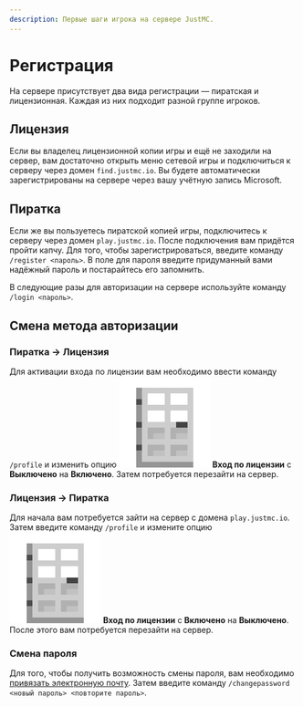 ```yaml
---
description: Первые шаги игрока на сервере JustMC.
---
```


# Регистрация

На сервере присутствует два вида регистрации — пиратская и лицензионная. Каждая из них подходит разной группе игроков.

## Лицензия

Если вы владелец лицензионной копии игры и ещё не заходили на сервер, вам достаточно открыть меню сетевой игры и подключиться к серверу через домен `find.justmc.io`. Вы будете автоматически зарегистрированы на сервере через вашу учётную запись Microsoft.

## Пиратка

Если же вы пользуетесь пиратской копией игры, подключитесь к серверу через домен `play.justmc.io`. После подключения вам придётся пройти капчу. Для того, чтобы зарегистрироваться, введите команду `/register <пароль>`. В поле для пароля введите придуманный вами надёжный пароль и постарайтесь его запомнить.

В следующие разы для авторизации на сервере используйте команду `/login <пароль>`.

## Смена метода авторизации

### Пиратка → Лицензия

Для активации входа по лицензии вам необходимо ввести команду `/profile` и изменить опцию <img src="../.gitbook/assets/iron_door.png" alt="" data-size="line"> **Вход по лицензии** с **Выключено** на **Включено**. Затем потребуется перезайти на сервер.

### Лицензия → Пиратка

Для начала вам потребуется зайти на сервер с домена `play.justmc.io`. Затем введите команду `/profile` и измените опцию <img src="../.gitbook/assets/iron_door.png" alt="" data-size="line"> **Вход по лицензии** с **Включено** на **Выключено**. После этого вам потребуется перезайти на сервер.

### Смена пароля

Для того, чтобы получить возможность смены пароля, вам необходимо [привязать электронную почту](integrations.md#elektronnaya-pochta). Затем введите команду `/changepassword <новый пароль> <повторите пароль>`.

